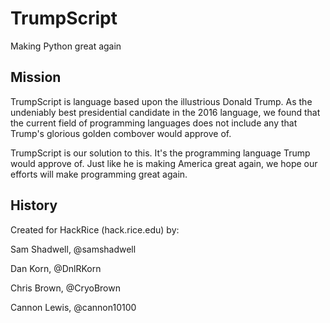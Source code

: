 # TrumpScript
Making Python great again

## Mission
TrumpScript is language based upon the illustrious Donald Trump. As the undeniably best presidential candidate in the 2016 language, we found that the current field of programming languages does not include any that Trump's glorious golden combover would approve of.

TrumpScript is our solution to this. It's the programming language Trump would approve of. Just like he is making America great again, we hope our efforts will make programming great again.

## History
Created for HackRice (hack.rice.edu) by:

Sam Shadwell, @samshadwell

Dan Korn, @DnlRKorn

Chris Brown, @CryoBrown

Cannon Lewis, @cannon10100
